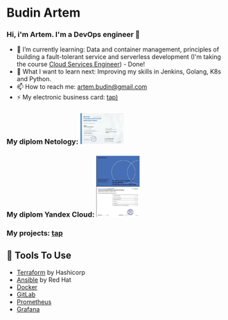# Budin Artem

### Hi, i'm Artem. I'm a DevOps engineer 👋

* 🌱 I’m currently learning: Data and container management, principles of building a fault-tolerant service and serverless development (I'm taking the course [Cloud Services Engineer](https://practicum.yandex.ru/ycloud/)) - Done!
* 🤔 What I want to learn next: Improving my skills in Jenkins, Golang, K8s and Python.
* 📫 How to reach me: [artem.budin@gmail.com](mailto:artem.budin@gmail.com)
* ⚡ My electronic business card: [tap)](https://taplink.cc/artem_budin)

### My diplom Netology: <img src="https://github.com/Artem-Tvr/My_diplomas_and_certificates/blob/main/diplomas/%20diplom_DevOps_BudinAV.jpg" width="100">
### My diplom Yandex Cloud: <img src="https://github.com/Artem-Tvr/My_diplomas_and_certificates/blob/main/diplomas/Diplom-Yandex-Cloud.png" width="100">
### My projects: [tap](https://github.com/Artem-Tvr/diplom)

## 🔧 Tools To Use

* [Terraform](https://www.terraform.io/) by Hashicorp
* [Ansible](https://www.ansible.com/) by Red Hat
* [Docker](https://www.docker.com/)
* [GitLab](https://about.gitlab.com/)
* [Prometheus](https://prometheus.io/)
* [Grafana](https://grafana.com/)




<!--

📚 My favorite learning sources

**Artem-Tvr/Artem-Tvr** is a ✨ _special_ ✨ repository because its `README.md` (this file) appears on your GitHub profile.

Here are some ideas to get you started:

- 🔭 I’m currently working on ...
- 🌱 I’m currently learning ...
- 👯 I’m looking to collaborate on ...
- 🤔 I’m looking for help with ...
- 💬 Ask me about ...
- 📫 How to reach me: ...
- 😄 Pronouns: ...
- ⚡ Fun fact: ...

### My diplom: [DevOps engineer](https://github.com/Artem-Tvr/My_diplomas_and_certificates/blob/main/diplomas/%20diplom_DevOps_BudinAV.jpg) <img src="https://github.com/Artem-Tvr/My_diplomas_and_certificates/blob/main/diplomas/%20diplom_DevOps_BudinAV.jpg" width="48">

  -->
